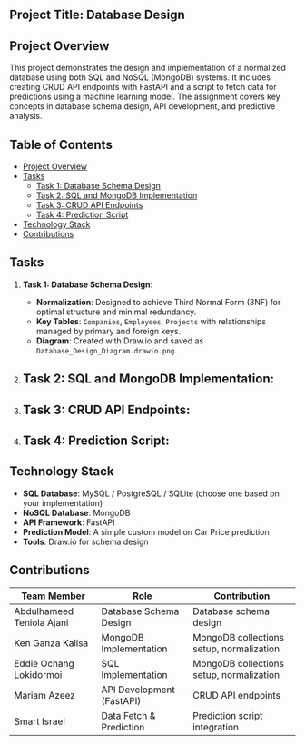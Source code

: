 ## Project Title: Database Design

## Project Overview

This project demonstrates the design and implementation of a normalized database using both SQL and NoSQL (MongoDB) systems. It includes creating CRUD API endpoints with FastAPI and a script to fetch data for predictions using a machine learning model. The assignment covers key concepts in database schema design, API development, and predictive analysis.

## Table of Contents

- [Project Overview](#project-overview)
- [Tasks](#tasks)
  - [Task 1: Database Schema Design](#task-1-database-schema-design)
  - [Task 2: SQL and MongoDB Implementation](#task-2-sql-and-mongodb-implementation)
  - [Task 3: CRUD API Endpoints](#task-3-crud-api-endpoints)
  - [Task 4: Prediction Script](#task-4-prediction-script)
- [Technology Stack](#technology-stack)
- [Contributions](#contributions)

## Tasks

1. **Task 1: Database Schema Design**:
   - **Normalization**: Designed to achieve Third Normal Form (3NF) for optimal structure and minimal redundancy.
   - **Key Tables**: `Companies`, `Employees`, `Projects` with relationships managed by primary and foreign keys.
   - **Diagram**: Created with Draw.io and saved as `Database_Design_Diagram.drawio.png`.


2. **Task 2: SQL and MongoDB Implementation**:
   - 

3. **Task 3: CRUD API Endpoints**:
   - 

4. **Task 4: Prediction Script**:
   - 

## Technology Stack

- **SQL Database**: MySQL / PostgreSQL / SQLite (choose one based on your implementation)
- **NoSQL Database**: MongoDB
- **API Framework**: FastAPI
- **Prediction Model**: A simple custom model on Car Price prediction
- **Tools**: Draw.io for schema design

## Contributions

| Team Member                  | Role                        | Contribution                                 |
|------------------------------|-----------------------------|----------------------------------------------|
| Abdulhameed Teniola Ajani    | Database Schema Design      | Database schema design                       |
| Ken Ganza Kalisa             | MongoDB Implementation      | MongoDB collections setup, normalization     |
| Eddie Ochang Lokidormoi      | SQL     Implementation      | MongoDB collections setup, normalization     |
| Mariam Azeez                 | API Development (FastAPI)   | CRUD API endpoints                           |
| Smart Israel                 | Data Fetch & Prediction     | Prediction script integration                |


